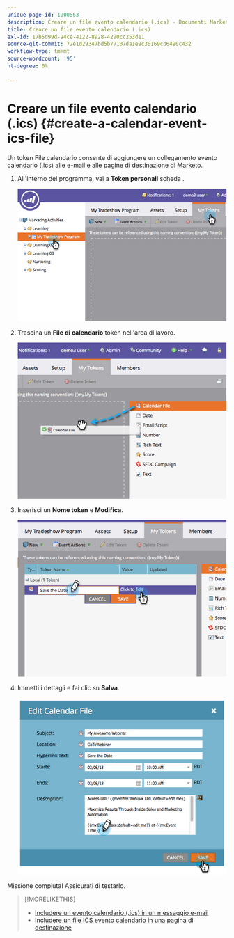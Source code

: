 ```yaml
---
unique-page-id: 1900563
description: Creare un file evento calendario (.ics) - Documenti Marketo - Documentazione del prodotto
title: Creare un file evento calendario (.ics)
exl-id: 17b5d99d-94ce-4122-8928-4290cc253d11
source-git-commit: 72e1d29347bd5b77107da1e9c30169cb6490c432
workflow-type: tm+mt
source-wordcount: '95'
ht-degree: 0%

---
```


# Creare un file evento calendario (.ics) {#create-a-calendar-event-ics-file}

Un token File calendario consente di aggiungere un collegamento evento calendario (.ics) alle e-mail e alle pagine di destinazione di Marketo.

1. All&#39;interno del programma, vai a **Token personali** scheda .

   ![](assets/image2014-9-11-15-3a33-3a27.png)

1. Trascina un **File di calendario** token nell&#39;area di lavoro.

   ![](assets/image2014-9-11-15-3a34-3a0.png)

1. Inserisci un **Nome token** e **Modifica**.

   ![](assets/image2014-9-11-15-3a34-3a10.png)

1. Immetti i dettagli e fai clic su **Salva**.

   ![](assets/image2014-9-11-15-3a34-3a16.png)

Missione compiuta! Assicurati di testarlo.

>[!MORELIKETHIS]
>
>* [Includere un evento calendario (.ics) in un messaggio e-mail](/help/marketo/product-docs/email-marketing/general/functions-in-the-editor/include-a-calendar-event-ics-in-an-email.md)
>* [Includere un file ICS evento calendario in una pagina di destinazione](/help/marketo/product-docs/demand-generation/landing-pages/personalizing-landing-pages/include-a-calendar-event-ics-file-in-a-landing-page.md)

